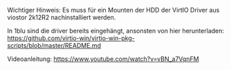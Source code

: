 Wichtiger Hinweis:
Es muss für ein Mounten der HDD der VirtIO Driver aus viostor 2k12R2 nachinstalliert werden.

In 1blu sind die driver bereits eingehängt, ansonsten von hier herunterladen: https://github.com/virtio-win/virtio-win-pkg-scripts/blob/master/README.md

Videoanleitung: https://www.youtube.com/watch?v=vBN_a7VqnFM
